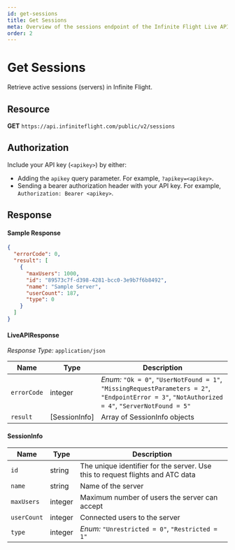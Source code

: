 ```yaml
---
id: get-sessions
title: Get Sessions
meta: Overview of the sessions endpoint of the Infinite Flight Live API
order: 2
---
```


# Get Sessions

Retrieve active sessions (servers) in Infinite Flight.



## Resource

**GET** `https://api.infiniteflight.com/public/v2/sessions`



## Authorization

Include your API key (`<apikey>`) by either:

- Adding the `apikey` query parameter. For example, `?apikey=<apikey>`.
- Sending a bearer authorization header with your API key. For example, `Authorization: Bearer <apikey>`.



## Response

#### Sample Response

```json
{
  "errorCode": 0,
  "result": [
    {
      "maxUsers": 1000,
      "id": "89573c7f-d398-4281-bcc0-3e9b7f6b8492",
      "name": "Sample Server",
      "userCount": 187,
      "type": 0
    }
  ]
}
```



#### LiveAPIResponse

*Response Type:* `application/json`

| Name        | Type          | Description                                                  |
| ----------- | ------------- | ------------------------------------------------------------ |
| `errorCode` | integer       | _Enum:_ `"Ok = 0"`, `"UserNotFound = 1"`, `"MissingRequestParameters = 2"`, `"EndpointError = 3"`, `"NotAuthorized = 4"`, `"ServerNotFound = 5"` |
| `result`    | [SessionInfo] | Array of SessionInfo objects                                 |



#### SessionInfo

| Name        | Type    | Description                                                  |
| ----------- | ------- | ------------------------------------------------------------ |
| `id`        | string  | The unique identifier for the server. Use this to request flights and ATC data |
| `name`      | string  | Name of the server                                           |
| `maxUsers`  | integer | Maximum number of users the server can accept                |
| `userCount` | integer | Connected users to the server                                |
| `type`      | integer | _Enum:_ `"Unrestricted = 0"`, `"Restricted = 1"`             |

